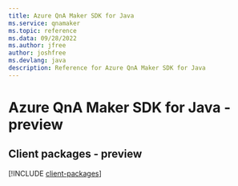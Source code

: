 ```yaml
---
title: Azure QnA Maker SDK for Java
ms.service: qnamaker
ms.topic: reference
ms.data: 09/28/2022
ms.author: jfree
author: joshfree
ms.devlang: java
description: Reference for Azure QnA Maker SDK for Java
---
```

# Azure QnA Maker SDK for Java - preview

## Client packages - preview
[!INCLUDE [client-packages](qna-maker-client-index.md)]